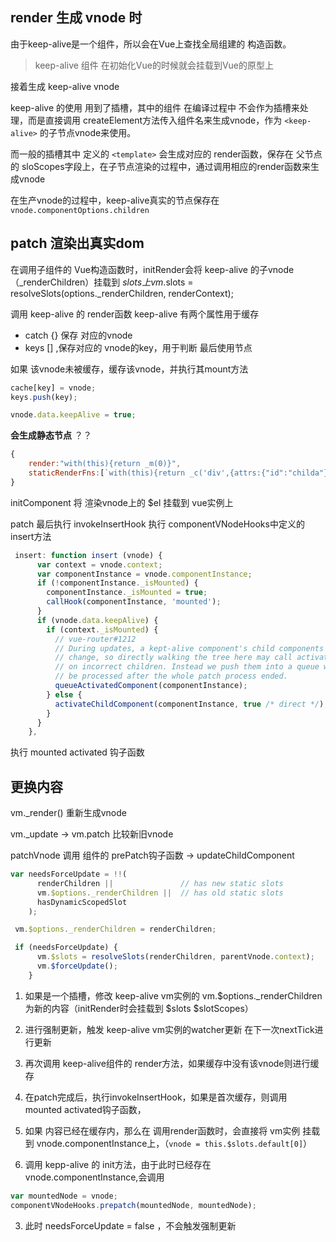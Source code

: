 ## render 生成 vnode 时
由于keep-alive是一个组件，所以会在Vue上查找全局组建的 构造函数。

> keep-alive 组件 在初始化Vue的时候就会挂载到Vue的原型上

接着生成 keep-alive vnode

keep-alive 的使用 用到了插槽，其中的组件 在编译过程中 不会作为插槽来处理，而是直接调用 createElement方法传入组件名来生成vnode，作为 `<keep-alive>` 的子节点vnode来使用。

而一般的插槽其中 定义的 `<template>` 会生成对应的 render函数，保存在 父节点的 sloScopes字段上，在子节点渲染的过程中，通过调用相应的render函数来生成vnode

在生产vnode的过程中，keep-alive真实的节点保存在 `vnode.componentOptions.children`
## patch 渲染出真实dom
在调用子组件的 Vue构造函数时，initRender会将 keep-alive 的子vnode（_renderChildren）挂载到 $slots上
vm.$slots = resolveSlots(options._renderChildren, renderContext);

调用 keep-alive 的 render函数
keep-alive 有两个属性用于缓存
* catch {} 保存 对应的vnode
* keys [] ,保存对应的 vnode的key，用于判断 最后使用节点

如果 该vnode未被缓存，缓存该vnode，并执行其mount方法
```js
cache[key] = vnode;
keys.push(key);

vnode.data.keepAlive = true;
```

**会生成静态节点** ？？

```js
{
    render:"with(this){return _m(0)}",
    staticRenderFns:[`with(this){return _c('div',{attrs:{"id":"childa"}},[_c('p',[_v("A")])])}`]
}
```

initComponent 将 渲染vnode上的 $el 挂载到 vue实例上

patch 最后执行 invokeInsertHook 执行 componentVNodeHooks中定义的insert方法
```js
 insert: function insert (vnode) {
      var context = vnode.context;
      var componentInstance = vnode.componentInstance;
      if (!componentInstance._isMounted) {
        componentInstance._isMounted = true;
        callHook(componentInstance, 'mounted');
      }
      if (vnode.data.keepAlive) {
        if (context._isMounted) {
          // vue-router#1212
          // During updates, a kept-alive component's child components may
          // change, so directly walking the tree here may call activated hooks
          // on incorrect children. Instead we push them into a queue which will
          // be processed after the whole patch process ended.
          queueActivatedComponent(componentInstance);
        } else {
          activateChildComponent(componentInstance, true /* direct */);
        }
      }
    },
```
执行 mounted activated 钩子函数

## 更换内容

vm._render() 重新生成vnode

vm._update -> vm.patch 比较新旧vnode

patchVnode 调用 组件的 prePatch钩子函数 -> updateChildComponent

```js
var needsForceUpdate = !!(
      renderChildren ||               // has new static slots
      vm.$options._renderChildren ||  // has old static slots
      hasDynamicScopedSlot
    );

 vm.$options._renderChildren = renderChildren;

 if (needsForceUpdate) {
      vm.$slots = resolveSlots(renderChildren, parentVnode.context);
      vm.$forceUpdate();
    }
```
1. 如果是一个插槽，修改 keep-alive vm实例的 vm.$options._renderChildren 为新的内容（initRender时会挂载到 $slots $slotScopes）
2. 进行强制更新，触发 keep-alive vm实例的watcher更新 在下一次nextTick进行更新
3. 再次调用 keep-alive组件的 render方法，如果缓存中没有该vnode则进行缓存
4. 在patch完成后，执行invokeInsertHook，如果是首次缓存，则调用 mounted activated钩子函数，

1. 如果 内容已经在缓存内，那么在 调用render函数时，会直接将 vm实例 挂载到 vnode.componentInstance上，（`vnode = this.$slots.default[0]`）
2. 调用 kepp-alive 的 init方法，由于此时已经存在 vnode.componentInstance,会调用
```js
var mountedNode = vnode;
componentVNodeHooks.prepatch(mountedNode, mountedNode);
```
3. 此时 needsForceUpdate = false ，不会触发强制更新